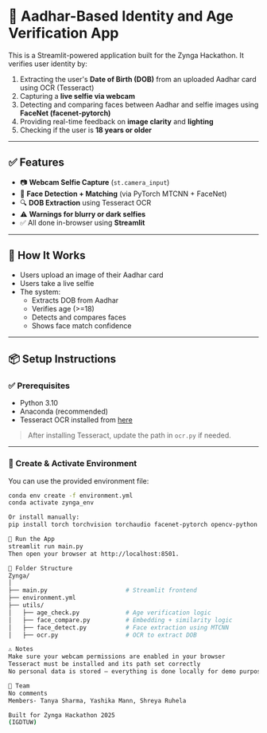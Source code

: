 # 🛂 Aadhar-Based Identity and Age Verification App

This is a Streamlit-powered application built for the Zynga Hackathon. It verifies user identity by:

1. Extracting the user's **Date of Birth (DOB)** from an uploaded Aadhar card using OCR (Tesseract)
2. Capturing a **live selfie via webcam**
3. Detecting and comparing faces between Aadhar and selfie images using **FaceNet (facenet-pytorch)**
4. Providing real-time feedback on **image clarity** and **lighting**
5. Checking if the user is **18 years or older**

---

## ✅ Features

- 📷 **Webcam Selfie Capture** (`st.camera_input`)
- 🧠 **Face Detection + Matching** (via PyTorch MTCNN + FaceNet)
- 🔍 **DOB Extraction** using Tesseract OCR
- ⚠️ **Warnings for blurry or dark selfies**
- ✅ All done in-browser using **Streamlit**

---

## 🧠 How It Works

- Users upload an image of their Aadhar card
- Users take a live selfie
- The system:
  - Extracts DOB from Aadhar
  - Verifies age (>=18)
  - Detects and compares faces
  - Shows face match confidence

---

## 📦 Setup Instructions

### ✅ Prerequisites
- Python 3.10
- Anaconda (recommended)
- Tesseract OCR installed from [here](https://github.com/UB-Mannheim/tesseract/wiki)

> After installing Tesseract, update the path in `ocr.py` if needed.

---

### 🧰 Create & Activate Environment

You can use the provided environment file:

```bash
conda env create -f environment.yml
conda activate zynga_env

Or install manually:
pip install torch torchvision torchaudio facenet-pytorch opencv-python pytesseract streamlit

🚀 Run the App
streamlit run main.py
Then open your browser at http://localhost:8501.

📁 Folder Structure
Zynga/
│
├── main.py                      # Streamlit frontend
├── environment.yml   
├── utils/
│   ├── age_check.py             # Age verification logic
│   ├── face_compare.py          # Embedding + similarity logic
│   ├── face_detect.py           # Face extraction using MTCNN
│   ├── ocr.py                   # OCR to extract DOB

⚠️ Notes
Make sure your webcam permissions are enabled in your browser
Tesseract must be installed and its path set correctly
No personal data is stored — everything is done locally for demo purposes

👥 Team
No comments
Members- Tanya Sharma, Yashika Mann, Shreya Ruhela

Built for Zynga Hackathon 2025
(IGDTUW)
